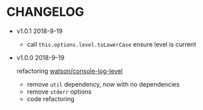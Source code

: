 # CHANGELOG

* v1.0.1 2018-9-19

  * call `this.options.level.toLowerCase` ensure level is current

* v1.0.0 2018-9-19

  refactoring [watson/console-log-level](https://github.com/watson/console-log-level)
  * remove `util` dependency, now with no dependencies
  * remove `stderr` options
  * code refactoring